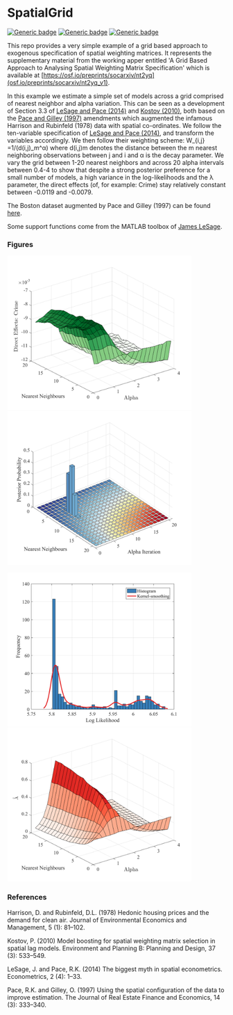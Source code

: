 # SpatialGrid

[![Generic badge](https://img.shields.io/badge/Software-MATLAB-red.svg)](https://shields.io/)  [![Generic badge](https://img.shields.io/badge/License-MIT-blue.svg)](https://shields.io/)  [![Generic badge](https://img.shields.io/badge/Maintained-Yes-green.svg)](https://shields.io/)

This repo provides a very simple example of a grid based approach to exogenous specification of spatial weighting matrices. It represents the supplementary material from the working apper entitled 'A Grid Based Approach to Analysing Spatial Weighting Matrix Specification' which is available at [https://osf.io/preprints/socarxiv/nt2yq](osf.io/preprints/socarxiv/nt2yq_v1).
  
In this example we estimate a simple set of models across a grid comprised of nearest neighbor and alpha variation. This can be seen as a development of Section 3.3 of [LeSage and Pace (2014)](https://papers.ssrn.com/sol3/papers.cfm?abstract_id=1725503) and [Kostov (2010)](http://clok.uclan.ac.uk/11551/1/postprint.EPB.2010.pdf), both based on the [Pace and Gilley (1997)](https://link.springer.com/article/10.1023/A:1007762613901) amendments which augmented the infamous Harrison and Rubinfeld (1978) data with spatial co-ordinates. We follow the ten-variable specification of [LeSage and Pace (2014)](https://papers.ssrn.com/sol3/papers.cfm?abstract_id=1725503), and transform the variables accordingly. We then follow their weighting scheme: W_{i,j} =1/(d(i,j)_m^α) where d(i,j)m denotes the distance between the m nearest neighboring observations between j and i and α is the decay parameter. We vary the grid between 1-20 nearest neighbors and across 20 alpha intervals between 0.4-4 to show that despite a strong posterior preference for a small number of models, a high variance in the log-likelihoods and the λ parameter, the direct effects (of, for example: Crime) stay relatively constant between -0.0119 and -0.0079. 

The Boston dataset augmented by Pace and Gilley (1997) can be found [here](https://artax.karlin.mff.cuni.cz/r-help/library/spdep/html/boston.html). 

Some support functions come from the MATLAB toolbox of [James LeSage](http://www.spatial-econometrics.com/).


### Figures 

<img src="https://github.com/crahal/SpatialGrid/blob/master/Figure_DEcrime.png" width="425"/> <img src="https://github.com/crahal/SpatialGrid/blob/master/Figure_bar3modelprobs.png" width="425"/> 

<img src="https://github.com/crahal/SpatialGrid/blob/master/Figure_histloglik.png" width="425"/> <img src="https://github.com/crahal/SpatialGrid/blob/master/Figure_lambda.png" width="425"/> 

### References

Harrison, D. and Rubinfeld, D.L. (1978) Hedonic housing prices and the demand for clean air. Journal
of Environmental Economics and Management, 5 (1): 81–102. 

Kostov, P. (2010) Model boosting for spatial weighting matrix selection in spatial lag models.
Environment and Planning B: Planning and Design, 37 (3): 533–549. 

LeSage, J. and Pace, R.K. (2014) The biggest myth in spatial econometrics. Econometrics, 2 (4): 1–33.

Pace, R.K. and Gilley, O. (1997) Using the spatial configuration of the data to improve estimation. The
Journal of Real Estate Finance and Economics, 14 (3): 333–340.
